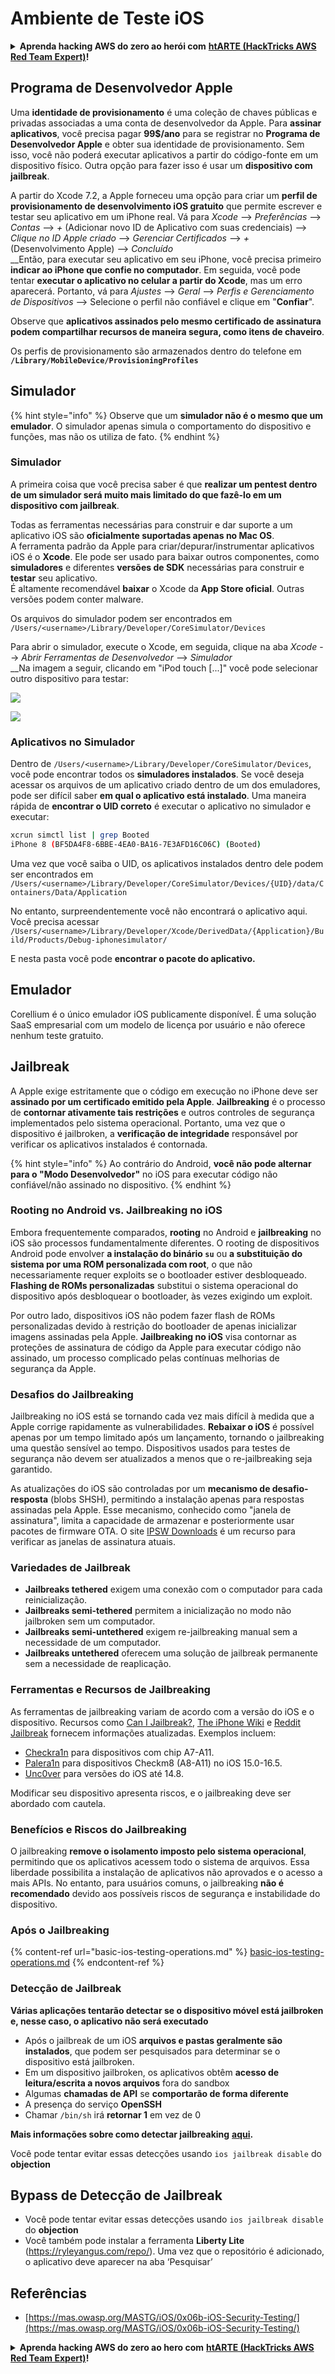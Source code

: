 # Ambiente de Teste iOS

<details>

<summary><strong>Aprenda hacking AWS do zero ao herói com</strong> <a href="https://training.hacktricks.xyz/courses/arte"><strong>htARTE (HackTricks AWS Red Team Expert)</strong></a><strong>!</strong></summary>

Outras maneiras de apoiar o HackTricks:

* Se você deseja ver sua **empresa anunciada no HackTricks** ou **baixar o HackTricks em PDF** Confira os [**PLANOS DE ASSINATURA**](https://github.com/sponsors/carlospolop)!
* Obtenha o [**swag oficial PEASS & HackTricks**](https://peass.creator-spring.com)
* Descubra [**A Família PEASS**](https://opensea.io/collection/the-peass-family), nossa coleção exclusiva de [**NFTs**](https://opensea.io/collection/the-peass-family)
* **Junte-se ao** 💬 [**grupo Discord**](https://discord.gg/hRep4RUj7f) ou ao [**grupo telegram**](https://t.me/peass) ou **siga-nos** no **Twitter** 🐦 [**@carlospolopm**](https://twitter.com/hacktricks\_live)**.**
* **Compartilhe seus truques de hacking enviando PRs para o** [**HackTricks**](https://github.com/carlospolop/hacktricks) e [**HackTricks Cloud**](https://github.com/carlospolop/hacktricks-cloud) repositórios do github.

</details>

## Programa de Desenvolvedor Apple

Uma **identidade de provisionamento** é uma coleção de chaves públicas e privadas associadas a uma conta de desenvolvedor da Apple. Para **assinar aplicativos**, você precisa pagar **99$/ano** para se registrar no **Programa de Desenvolvedor Apple** e obter sua identidade de provisionamento. Sem isso, você não poderá executar aplicativos a partir do código-fonte em um dispositivo físico. Outra opção para fazer isso é usar um **dispositivo com jailbreak**.

A partir do Xcode 7.2, a Apple forneceu uma opção para criar um **perfil de provisionamento de desenvolvimento iOS gratuito** que permite escrever e testar seu aplicativo em um iPhone real. Vá para _Xcode_ --> _Preferências_ --> _Contas_ --> _+_ (Adicionar novo ID de Aplicativo com suas credenciais) --> _Clique no ID Apple criado_ --> _Gerenciar Certificados_ --> _+_ (Desenvolvimento Apple) --> _Concluído_\
\_\_Então, para executar seu aplicativo em seu iPhone, você precisa primeiro **indicar ao iPhone que confie no computador**. Em seguida, você pode tentar **executar o aplicativo no celular a partir do Xcode**, mas um erro aparecerá. Portanto, vá para _Ajustes_ --> _Geral_ --> _Perfis e Gerenciamento de Dispositivos_ --> Selecione o perfil não confiável e clique em "**Confiar**".

Observe que **aplicativos assinados pelo mesmo certificado de assinatura podem compartilhar recursos de maneira segura, como itens de chaveiro**.

Os perfis de provisionamento são armazenados dentro do telefone em **`/Library/MobileDevice/ProvisioningProfiles`**

## **Simulador**

{% hint style="info" %}
Observe que um **simulador não é o mesmo que um emulador**. O simulador apenas simula o comportamento do dispositivo e funções, mas não os utiliza de fato.
{% endhint %}

### **Simulador**

A primeira coisa que você precisa saber é que **realizar um pentest dentro de um simulador será muito mais limitado do que fazê-lo em um dispositivo com jailbreak**.

Todas as ferramentas necessárias para construir e dar suporte a um aplicativo iOS são **oficialmente suportadas apenas no Mac OS**.\
A ferramenta padrão da Apple para criar/depurar/instrumentar aplicativos iOS é o **Xcode**. Ele pode ser usado para baixar outros componentes, como **simuladores** e diferentes **versões de SDK** necessárias para construir e **testar** seu aplicativo.\
É altamente recomendável **baixar** o Xcode da **App Store oficial**. Outras versões podem conter malware.

Os arquivos do simulador podem ser encontrados em `/Users/<username>/Library/Developer/CoreSimulator/Devices`

Para abrir o simulador, execute o Xcode, em seguida, clique na aba _Xcode_ --> _Abrir Ferramentas de Desenvolvedor_ --> _Simulador_\
\_\_Na imagem a seguir, clicando em "iPod touch \[...]" você pode selecionar outro dispositivo para testar:

![](<../../.gitbook/assets/image (270).png>)

![](<../../.gitbook/assets/image (520).png>)

### Aplicativos no Simulador

Dentro de `/Users/<username>/Library/Developer/CoreSimulator/Devices`, você pode encontrar todos os **simuladores instalados**. Se você deseja acessar os arquivos de um aplicativo criado dentro de um dos emuladores, pode ser difícil saber **em qual o aplicativo está instalado**. Uma maneira rápida de **encontrar o UID correto** é executar o aplicativo no simulador e executar:
```bash
xcrun simctl list | grep Booted
iPhone 8 (BF5DA4F8-6BBE-4EA0-BA16-7E3AFD16C06C) (Booted)
```
Uma vez que você saiba o UID, os aplicativos instalados dentro dele podem ser encontrados em `/Users/<username>/Library/Developer/CoreSimulator/Devices/{UID}/data/Containers/Data/Application`

No entanto, surpreendentemente você não encontrará o aplicativo aqui. Você precisa acessar `/Users/<username>/Library/Developer/Xcode/DerivedData/{Application}/Build/Products/Debug-iphonesimulator/`

E nesta pasta você pode **encontrar o pacote do aplicativo.**

## Emulador

Corellium é o único emulador iOS publicamente disponível. É uma solução SaaS empresarial com um modelo de licença por usuário e não oferece nenhum teste gratuito.

## Jailbreak

A Apple exige estritamente que o código em execução no iPhone deve ser **assinado por um certificado emitido pela Apple**. **Jailbreaking** é o processo de **contornar ativamente tais restrições** e outros controles de segurança implementados pelo sistema operacional. Portanto, uma vez que o dispositivo é jailbroken, a **verificação de integridade** responsável por verificar os aplicativos instalados é contornada.

{% hint style="info" %}
Ao contrário do Android, **você não pode alternar para o "Modo Desenvolvedor"** no iOS para executar código não confiável/não assinado no dispositivo.
{% endhint %}

### Rooting no Android vs. Jailbreaking no iOS

Embora frequentemente comparados, **rooting** no Android e **jailbreaking** no iOS são processos fundamentalmente diferentes. O rooting de dispositivos Android pode envolver **a instalação do binário `su`** ou **a substituição do sistema por uma ROM personalizada com root**, o que não necessariamente requer exploits se o bootloader estiver desbloqueado. **Flashing de ROMs personalizadas** substitui o sistema operacional do dispositivo após desbloquear o bootloader, às vezes exigindo um exploit.

Por outro lado, dispositivos iOS não podem fazer flash de ROMs personalizadas devido à restrição do bootloader de apenas inicializar imagens assinadas pela Apple. **Jailbreaking no iOS** visa contornar as proteções de assinatura de código da Apple para executar código não assinado, um processo complicado pelas contínuas melhorias de segurança da Apple.

### Desafios do Jailbreaking

Jailbreaking no iOS está se tornando cada vez mais difícil à medida que a Apple corrige rapidamente as vulnerabilidades. **Rebaixar o iOS** é possível apenas por um tempo limitado após um lançamento, tornando o jailbreaking uma questão sensível ao tempo. Dispositivos usados para testes de segurança não devem ser atualizados a menos que o re-jailbreaking seja garantido.

As atualizações do iOS são controladas por um **mecanismo de desafio-resposta** (blobs SHSH), permitindo a instalação apenas para respostas assinadas pela Apple. Esse mecanismo, conhecido como "janela de assinatura", limita a capacidade de armazenar e posteriormente usar pacotes de firmware OTA. O site [IPSW Downloads](https://ipsw.me) é um recurso para verificar as janelas de assinatura atuais.

### Variedades de Jailbreak

* **Jailbreaks tethered** exigem uma conexão com o computador para cada reinicialização.
* **Jailbreaks semi-tethered** permitem a inicialização no modo não jailbroken sem um computador.
* **Jailbreaks semi-untethered** exigem re-jailbreaking manual sem a necessidade de um computador.
* **Jailbreaks untethered** oferecem uma solução de jailbreak permanente sem a necessidade de reaplicação.

### Ferramentas e Recursos de Jailbreaking

As ferramentas de jailbreaking variam de acordo com a versão do iOS e o dispositivo. Recursos como [Can I Jailbreak?](https://canijailbreak.com), [The iPhone Wiki](https://www.theiphonewiki.com) e [Reddit Jailbreak](https://www.reddit.com/r/jailbreak/) fornecem informações atualizadas. Exemplos incluem:

* [Checkra1n](https://checkra.in/) para dispositivos com chip A7-A11.
* [Palera1n](https://palera.in/) para dispositivos Checkm8 (A8-A11) no iOS 15.0-16.5.
* [Unc0ver](https://unc0ver.dev/) para versões do iOS até 14.8.

Modificar seu dispositivo apresenta riscos, e o jailbreaking deve ser abordado com cautela.

### Benefícios e Riscos do Jailbreaking

O jailbreaking **remove o isolamento imposto pelo sistema operacional**, permitindo que os aplicativos acessem todo o sistema de arquivos. Essa liberdade possibilita a instalação de aplicativos não aprovados e o acesso a mais APIs. No entanto, para usuários comuns, o jailbreaking **não é recomendado** devido aos possíveis riscos de segurança e instabilidade do dispositivo.

### **Após o Jailbreaking**

{% content-ref url="basic-ios-testing-operations.md" %}
[basic-ios-testing-operations.md](basic-ios-testing-operations.md)
{% endcontent-ref %}

### **Detecção de Jailbreak**

**Várias aplicações tentarão detectar se o dispositivo móvel está jailbroken e, nesse caso, o aplicativo não será executado**

* Após o jailbreak de um iOS **arquivos e pastas geralmente são instalados**, que podem ser pesquisados para determinar se o dispositivo está jailbroken.
* Em um dispositivo jailbroken, os aplicativos obtêm **acesso de leitura/escrita a novos arquivos** fora do sandbox
* Algumas **chamadas de API** se **comportarão de forma diferente**
* A presença do serviço **OpenSSH**
* Chamar `/bin/sh` irá **retornar 1** em vez de 0

**Mais informações sobre como detectar jailbreaking** [**aqui**](https://www.trustwave.com/en-us/resources/blogs/spiderlabs-blog/jailbreak-detection-methods/)**.**

Você pode tentar evitar essas detecções usando `ios jailbreak disable` do **objection**

## **Bypass de Detecção de Jailbreak**

* Você pode tentar evitar essas detecções usando `ios jailbreak disable` do **objection**
* Você também pode instalar a ferramenta **Liberty Lite** (https://ryleyangus.com/repo/). Uma vez que o repositório é adicionado, o aplicativo deve aparecer na aba ‘Pesquisar’

## Referências

* [https://mas.owasp.org/MASTG/iOS/0x06b-iOS-Security-Testing/](https://mas.owasp.org/MASTG/iOS/0x06b-iOS-Security-Testing/)

<details>

<summary><strong>Aprenda hacking AWS do zero ao hero com</strong> <a href="https://training.hacktricks.xyz/courses/arte"><strong>htARTE (HackTricks AWS Red Team Expert)</strong></a><strong>!</strong></summary>

Outras maneiras de apoiar o HackTricks:

* Se você quiser ver sua **empresa anunciada no HackTricks** ou **baixar o HackTricks em PDF** Confira os [**PLANOS DE ASSINATURA**](https://github.com/sponsors/carlospolop)!
* Obtenha o [**swag oficial PEASS & HackTricks**](https://peass.creator-spring.com)
* Descubra [**A Família PEASS**](https://opensea.io/collection/the-peass-family), nossa coleção exclusiva de [**NFTs**](https://opensea.io/collection/the-peass-family)
* **Junte-se ao** 💬 [**grupo Discord**](https://discord.gg/hRep4RUj7f) ou ao [**grupo telegram**](https://t.me/peass) ou **siga-nos** no **Twitter** 🐦 [**@carlospolopm**](https://twitter.com/hacktricks\_live)**.**
* **Compartilhe seus truques de hacking enviando PRs para o** [**HackTricks**](https://github.com/carlospolop/hacktricks) e [**HackTricks Cloud**](https://github.com/carlospolop/hacktricks-cloud) github repos.

</details>
